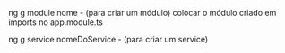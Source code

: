ng g module nome - (para criar um módulo)
colocar o módulo criado em imports no app.module.ts

ng g service nomeDoService - (para criar um service)